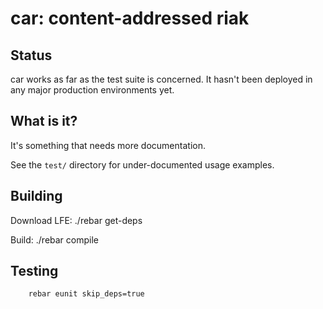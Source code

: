 car: content-addressed riak
===========================

Status
------
car works as far as the test suite is concerned.  It hasn't been deployed in
any major production environments yet.

What is it?
-----------

It's something that needs more documentation.

See the `test/` directory for under-documented usage examples.

Building
--------
Download LFE:
        ./rebar get-deps

Build:
        ./rebar compile

Testing
-------
        rebar eunit skip_deps=true
